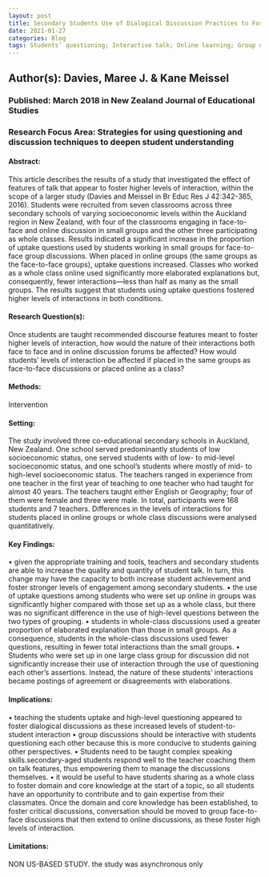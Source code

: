```yaml
---
layout: post
title: Secondary Students Use of Dialogical Discussion Practices to Foster Greater Interaction
date: 2021-01-27
categories: Blog
tags: Students’ questioning; Interactive talk; Online learning; Group discussions; Secondary education, dialogic classroom
---
```


## Author(s): Davies, Maree J. & Kane Meissel

### Published: March 2018 in New Zealand Journal of Educational Studies

### Research Focus Area: Strategies for using questioning and discussion techniques to deepen student understanding

#### Abstract:
This article describes the results of a study that investigated the effect of features of talk that appear to foster higher levels of interaction, within the scope of a larger study (Davies and Meissel in Br Educ Res J 42:342-365, <xref>2016</xref>). Students were recruited from seven classrooms across three secondary schools of varying socioeconomic levels within the Auckland region in New Zealand, with four of the classrooms engaging in face-to-face and online discussion in small groups and the other three participating as whole classes. Results indicated a significant increase in the proportion of uptake questions used by students working in small groups for face-to-face group discussions. When placed in online groups (the same groups as the face-to-face groups), uptake questions increased. Classes who worked as a whole class online used significantly more elaborated explanations but, consequently, fewer interactions—less than half as many as the small groups. The results suggest that students using uptake questions fostered higher levels of interactions in both conditions.


#### Research Question(s):
Once students are taught recommended discourse features meant to foster higher levels of interaction, how would the nature of their interactions both face to face and in online discussion forums be affected? How would students’ levels of interaction be affected if placed in the same groups as face-to-face discussions or placed online as a class?


#### Methods:
Intervention


#### Setting:
The study involved three co-educational secondary schools in Auckland, New Zealand. One school served predominantly students of low socioeconomic status, one served students with of low- to mid-level socioeconomic status, and one school’s students where mostly of mid- to high-level socioeconomic status. The teachers ranged in experience from one teacher in the first year of teaching to one teacher who had taught for almost 40 years. The teachers taught either English or Geography; four of them were female and three were male. In total, participants were 168 students and 7 teachers. Differences in the levels of interactions for students placed in online groups or whole class discussions were analysed quantitatively. 


#### Key Findings:
• given the appropriate training and tools, teachers and secondary students are able to increase the quality and quantity of student talk. In turn, this change may have the capacity to both increase student achievement and foster stronger levels of engagement among secondary students. • the use of uptake questions among students who were set up online in groups was significantly higher compared with those set up as a whole class, but there was no significant difference in the use of high-level questions between the two types of grouping. • students in whole-class discussions used a greater proportion of elaborated explanation than those in small groups. As a consequence, students in the whole-class discussions used fewer questions, resulting in fewer total interactions than the small groups. • Students who were set up in one large class group for discussion did not significantly increase their use of interaction through the use of questioning each other’s assertions. Instead, the nature of these students’ interactions became postings of agreement or disagreements with elaborations. 


#### Implications:
• teaching the students uptake and high-level questioning appeared to foster dialogical discussions as these increased levels of student-to-student interaction • group discussions should be interactive with students questioning each other because this is more conducive to students gaining other perspectives. • Students need to be taught complex speaking skills.secondary-aged students respond well to the teacher coaching them on talk features, thus empowering them to manage the discussions themselves. • it would be useful to have students sharing as a whole class to foster domain and core knowledge at the start of a topic, so all students have an opportunity to contribute and to gain expertise from their classmates. Once the domain and core knowledge has been established, to foster critical discussions, conversation should be moved to group face-to-face discussions that then extend to online discussions, as these foster high levels of interaction. 


#### Limitations:
NON US-BASED STUDY. the study was asynchronous only


